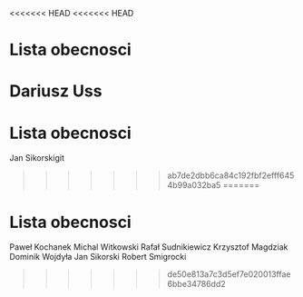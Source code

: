 <<<<<<< HEAD
<<<<<<< HEAD
# Lista obecnosci

Dariusz Uss
=======
# Lista obecnosci
Jan Sikorskigit
>>>>>>> ab7de2dbb6ca84c192fbf2efff6454b99a032ba5
=======
# Lista obecnosci
Paweł Kochanek
Michal Witkowski
Rafał Sudnikiewicz
Krzysztof Magdziak
Dominik Wojdyła
Jan Sikorski
Robert Smigrocki
>>>>>>> de50e813a7c3d5ef7e020013ffae6bbe34786dd2
